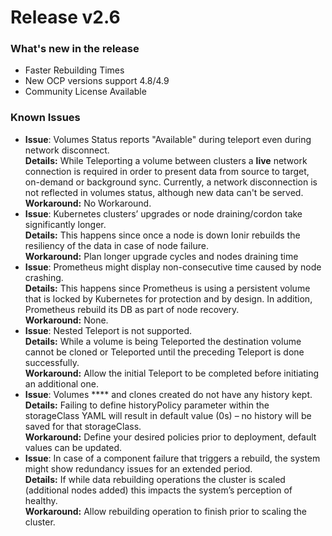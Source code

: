 # Release v2.6



### What's new in the release

* Faster Rebuilding Times
* New OCP versions support 4.8/4.9
* Community License Available

### Known Issues

* **Issue**: Volumes Status reports "Available" during teleport even during network disconnect.\
  **Details:** While Teleporting a volume between clusters a **live** network connection is required in order to present data from source to target, on-demand or background sync. Currently, a network disconnection is not reflected in volumes status, although new data can't be served.\
  **Workaround:** No Workaround.
* **Issue**: Kubernetes clusters’ upgrades or node draining/cordon take significantly longer.\
  **Details:** This happens since once a node is down Ionir rebuilds the resiliency of the data in case of node failure.\
  **Workaround:** Plan longer upgrade cycles and nodes draining time
* **Issue**: Prometheus might display non-consecutive time caused by node crashing.\
  **Details:** This happens since Prometheus is using a persistent volume that is locked by Kubernetes for protection and by design. In addition, Prometheus rebuild its DB as part of node recovery.\
  **Workaround:** None.
* **Issue**: Nested Teleport is not supported.\
  **Details:** While a volume is being Teleported the destination volume cannot be cloned or Teleported until the preceding Teleport is done successfully.\
  **Workaround:** Allow the initial Teleport to be completed before initiating an additional one.
* **Issue**: Volumes **** and clones created do not have any history kept.\
  **Details:** Failing to define historyPolicy parameter within the storageClass YAML will result in default value (0s) – no history will be saved for that storageClass.\
  **Workaround:** Define your desired policies prior to deployment, default values can be updated.
* **Issue**: In case of a component failure that triggers a rebuild, the system might show redundancy issues for an extended period.\
  **Details:** If while data rebuilding operations the cluster is scaled (additional nodes added) this impacts the system’s perception of healthy.\
  **Workaround:**  Allow rebuilding operation to finish prior to scaling the cluster.
